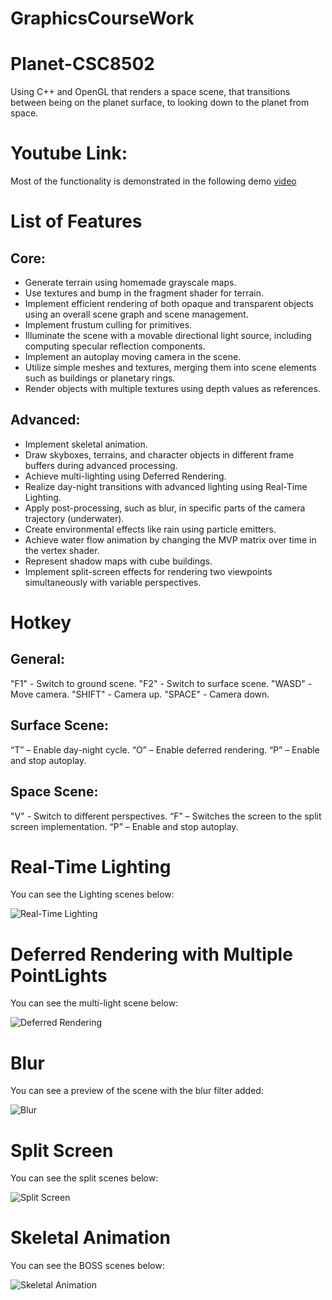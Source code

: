 # GraphicsCourseWork
# Planet-CSC8502

Using C++ and OpenGL that renders a space scene, that transitions between being on the planet surface, to looking down to the planet from space.

# Youtube Link:

Most of the functionality is demonstrated in the following demo [video](https://youtu.be/MonSYgP1leY)

# List of Features
## Core:

- Generate terrain using homemade grayscale maps.
- Use textures and bump in the fragment shader for terrain.
- Implement efficient rendering of both opaque and transparent objects using an overall scene graph and scene management.
- Implement frustum culling for primitives.
- Illuminate the scene with a movable directional light source, including computing specular reflection components.
- Implement an autoplay moving camera in the scene.
- Utilize simple meshes and textures, merging them into scene elements such as buildings or planetary rings.
- Render objects with multiple textures using depth values as references.

## Advanced:

- Implement skeletal animation.
- Draw skyboxes, terrains, and character objects in different frame buffers during advanced processing.
- Achieve multi-lighting using Deferred Rendering.
- Realize day-night transitions with advanced lighting using Real-Time Lighting.
- Apply post-processing, such as blur, in specific parts of the camera trajectory (underwater).
- Create environmental effects like rain using particle emitters.
- Achieve water flow animation by changing the MVP matrix over time in the vertex shader.
- Represent shadow maps with cube buildings.
- Implement split-screen effects for rendering two viewpoints simultaneously with variable perspectives.

# Hotkey

## General:

"F1" - Switch to ground scene.
"F2" - Switch to surface scene.
"WASD" - Move camera.
"SHIFT" - Camera up.
"SPACE" - Camera down.

## Surface Scene:

“T” – Enable day-night cycle.
“O” – Enable deferred rendering.
“P” –  Enable and stop autoplay.

## Space Scene:

"V" - Switch to different perspectives.
“F” – Switches the screen to the split screen implementation.
“P” –  Enable and stop autoplay.

# Real-Time Lighting

You can see the Lighting scenes below:

![Real-Time Lighting]( https://github.com/Misfit7/GraphicsCourseWork/blob/master/FinalPicture/1.png)
  

# Deferred Rendering with Multiple PointLights

You can see the multi-light scene below:

![Deferred Rendering](https://github.com/Misfit7/GraphicsCourseWork/blob/master/FinalPicture/2.png)

  

# Blur

You can see a preview of the scene with the blur filter added:

![Blur]( https://github.com/Misfit7/GraphicsCourseWork/blob/master/FinalPicture/3.png)

  
# Split Screen

You can see the split scenes below:

![Split Screen](https://github.com/Misfit7/GraphicsCourseWork/blob/master/FinalPicture/4.png)

# Skeletal Animation

You can see the BOSS scenes below:

![Skeletal Animation](https://github.com/Misfit7/GraphicsCourseWork/blob/master/FinalPicture/5.png)

